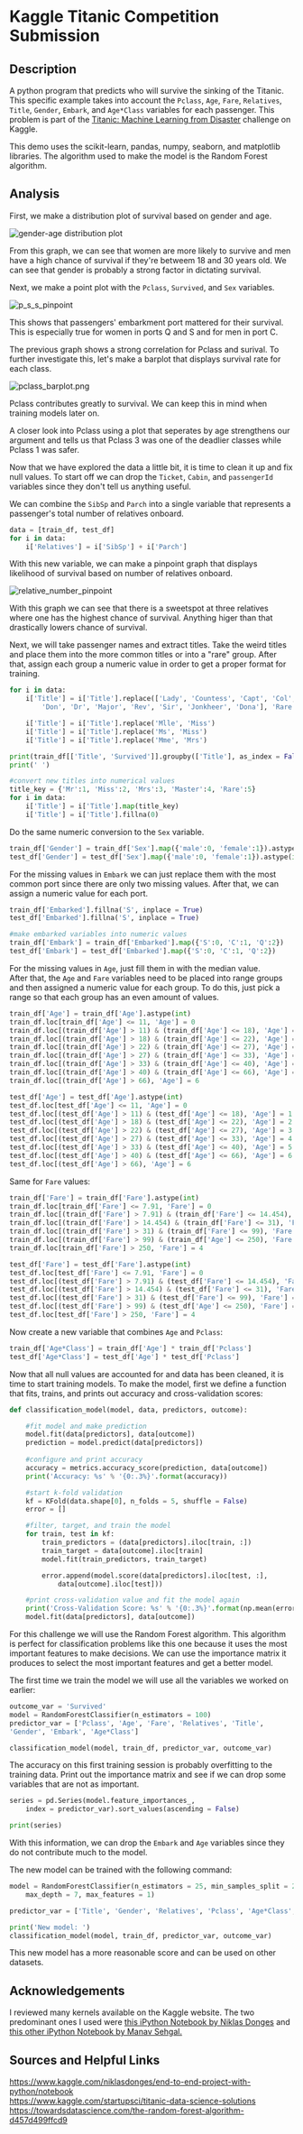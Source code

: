 Kaggle Titanic Competition Submission
===

Description
---
A python program that predicts who will survive the sinking of the Titanic. This specific example takes into account the `Pclass`, `Age`, `Fare`, `Relatives`, `Title`, `Gender`, `Embark`, and `Age*Class` variables for each passenger. This problem is part of the [Titanic: Machine Learning from Disaster](https://www.kaggle.com/c/titanic) challenge on Kaggle.  

This demo uses the scikit-learn, pandas, numpy, seaborn, and matplotlib libraries. The algorithm used to make the model is the Random Forest algorithm.  

Analysis
---
First, we make a distribution plot of survival based on gender and age.  

![gender-age distribution plot](https://github.com/hrazo7/kaggle-titanic-competition-submission/blob/master/graphs/survival_by_gender_distplot.png)  

From this graph, we can see that women are more likely to survive and men have a high chance of survival if they're betweem 18 and 30 years old. We can see that gender is probably a strong factor in dictating survival.  

Next, we make a point plot with the `Pclass`, `Survived`, and `Sex` variables.  

![p_s_s_pinpoint](https://github.com/hrazo7/kaggle-titanic-competition-submission/blob/master/graphs/p_s_s_pointplot.png)  

This shows that passengers' embarkment port mattered for their survival. This is especially true for women in ports Q and S and for men in port C.  

The previous graph shows a strong correlation for Pclass and surival. To further investigate this, let's make a barplot that displays survival rate for each class.  

![pclass_barplot.png](https://github.com/hrazo7/kaggle-titanic-competition-submission/blob/master/graphs/pclass_barplot.png)  

Pclass contributes greatly to survival. We can keep this in mind when training models later on.  

A closer look into Pclass using a plot that seperates by age strengthens our argument and tells us that Pclass 3 was one of the deadlier classes while Pclass 1 was safer.  

Now that we have explored the data a little bit, it is time to clean it up and fix null values. To start off we can drop the `Ticket`, `Cabin`, and `passengerId` variables since they don't tell us anything useful.  

We can combine the `SibSp` and `Parch` into a single variable that represents a passenger's total number of relatives onboard. 

```python
data = [train_df, test_df]
for i in data:
	i['Relatives'] = i['SibSp'] + i['Parch']
```  

With this new variable, we can make a pinpoint graph that displays likelihood of survival based on number of relatives onboard.  

![relative_number_pinpoint](https://github.com/hrazo7/kaggle-titanic-competition-submission/blob/master/graphs/relative_number_pinpoint.png)  

With this graph we can see that there is a sweetspot at three relatives where one has the highest chance of survival. Anything higer than that drastically lowers chance of survival.  

Next, we will take passenger names and extract titles. Take the weird titles and place them into the more common titles or into a "rare" group. After that, assign each group a numeric value in order to get a proper format for training.  

```python
for i in data:
	i['Title'] = i['Title'].replace(['Lady', 'Countess', 'Capt', 'Col',
		'Don', 'Dr', 'Major', 'Rev', 'Sir', 'Jonkheer', 'Dona'], 'Rare')

	i['Title'] = i['Title'].replace('Mlle', 'Miss')
	i['Title'] = i['Title'].replace('Ms', 'Miss')
	i['Title'] = i['Title'].replace('Mme', 'Mrs')

print(train_df[['Title', 'Survived']].groupby(['Title'], as_index = False).mean())
print(' ')

#convert new titles into numerical values
title_key = {'Mr':1, 'Miss':2, 'Mrs':3, 'Master':4, 'Rare':5}
for i in data:
	i['Title'] = i['Title'].map(title_key)
	i['Title'] = i['Title'].fillna(0)
```  

Do the same numeric conversion to the `Sex` variable.  

```python
train_df['Gender'] = train_df['Sex'].map({'male':0, 'female':1}).astype(int)
test_df['Gender'] = test_df['Sex'].map({'male':0, 'female':1}).astype(int)
```  

For the missing values in `Embark` we can just replace them with the most common port since there are only two missing values. After that, we can assign a numeric value for each port.  

```python
train_df['Embarked'].fillna('S', inplace = True)
test_df['Embarked'].fillna('S', inplace = True)

#make embarked variables into numeric values
train_df['Embark'] = train_df['Embarked'].map({'S':0, 'C':1, 'Q':2})
test_df['Embark'] = test_df['Embarked'].map({'S':0, 'C':1, 'Q':2})
```  
For the missing values in `Age`, just fill them in with the median value.  
After that, the `Age` and `Fare` variables need to be placed into range groups and then assigned a numeric value for each group. To do this, just pick a range so that each group has an even amount of values.  

```python
train_df['Age'] = train_df['Age'].astype(int)
train_df.loc[train_df['Age'] <= 11, 'Age'] = 0
train_df.loc[(train_df['Age'] > 11) & (train_df['Age'] <= 18), 'Age'] = 1
train_df.loc[(train_df['Age'] > 18) & (train_df['Age'] <= 22), 'Age'] = 2
train_df.loc[(train_df['Age'] > 22) & (train_df['Age'] <= 27), 'Age'] = 3
train_df.loc[(train_df['Age'] > 27) & (train_df['Age'] <= 33), 'Age'] = 4
train_df.loc[(train_df['Age'] > 33) & (train_df['Age'] <= 40), 'Age'] = 5
train_df.loc[(train_df['Age'] > 40) & (train_df['Age'] <= 66), 'Age'] = 6
train_df.loc[(train_df['Age'] > 66), 'Age'] = 6

test_df['Age'] = test_df['Age'].astype(int)
test_df.loc[test_df['Age'] <= 11, 'Age'] = 0
test_df.loc[(test_df['Age'] > 11) & (test_df['Age'] <= 18), 'Age'] = 1
test_df.loc[(test_df['Age'] > 18) & (test_df['Age'] <= 22), 'Age'] = 2
test_df.loc[(test_df['Age'] > 22) & (test_df['Age'] <= 27), 'Age'] = 3
test_df.loc[(test_df['Age'] > 27) & (test_df['Age'] <= 33), 'Age'] = 4
test_df.loc[(test_df['Age'] > 33) & (test_df['Age'] <= 40), 'Age'] = 5
test_df.loc[(test_df['Age'] > 40) & (test_df['Age'] <= 66), 'Age'] = 6
test_df.loc[(test_df['Age'] > 66), 'Age'] = 6
```  

Same for `Fare` values:  
```python
train_df['Fare'] = train_df['Fare'].astype(int)
train_df.loc[train_df['Fare'] <= 7.91, 'Fare'] = 0
train_df.loc[(train_df['Fare'] > 7.91) & (train_df['Fare'] <= 14.454), 'Fare'] = 0
train_df.loc[(train_df['Fare'] > 14.454) & (train_df['Fare'] <= 31), 'Fare'] = 1
train_df.loc[(train_df['Fare'] > 31) & (train_df['Fare'] <= 99), 'Fare'] = 2
train_df.loc[(train_df['Fare'] > 99) & (train_df['Age'] <= 250), 'Fare'] = 3
train_df.loc[train_df['Fare'] > 250, 'Fare'] = 4

test_df['Fare'] = test_df['Fare'].astype(int)
test_df.loc[test_df['Fare'] <= 7.91, 'Fare'] = 0
test_df.loc[(test_df['Fare'] > 7.91) & (test_df['Fare'] <= 14.454), 'Fare'] = 0
test_df.loc[(test_df['Fare'] > 14.454) & (test_df['Fare'] <= 31), 'Fare'] = 1
test_df.loc[(test_df['Fare'] > 31) & (test_df['Fare'] <= 99), 'Fare'] = 2
test_df.loc[(test_df['Fare'] > 99) & (test_df['Age'] <= 250), 'Fare'] = 3
test_df.loc[test_df['Fare'] > 250, 'Fare'] = 4
```  

Now create a new variable that combines `Age` and `Pclass`:  

```python
train_df['Age*Class'] = train_df['Age'] * train_df['Pclass']
test_df['Age*Class'] = test_df['Age'] * test_df['Pclass']
```  

Now that all null values are accounted for and data has been cleaned, it is time to start training models. To make the model, first we define a function that fits, trains, and prints out accuracy and cross-validation scores:


```python
def classification_model(model, data, predictors, outcome):

	#fit model and make prediction
	model.fit(data[predictors], data[outcome])
	prediction = model.predict(data[predictors])
	
	#configure and print accuracy
	accuracy = metrics.accuracy_score(prediction, data[outcome])
	print('Accuracy: %s' % '{0:.3%}'.format(accuracy))

	#start k-fold validation
	kf = KFold(data.shape[0], n_folds = 5, shuffle = False)
	error = []

	#filter, target, and train the model
	for train, test in kf:
		train_predictors = (data[predictors].iloc[train, :])
		train_target = data[outcome].iloc[train]
		model.fit(train_predictors, train_target)

		error.append(model.score(data[predictors].iloc[test, :],
			data[outcome].iloc[test]))

	#print cross-validation value and fit the model again
	print('Cross-Validation Score: %s' % '{0:.3%}'.format(np.mean(error)))
	model.fit(data[predictors], data[outcome])
```  

For this challenge we will use the Random Forest algorithm. This algorithm is perfect for classification problems like this one because it uses the most important features to make decisions. We can use the importance matrix it produces to select the most important features and get a better model.  

The first time we train the model we will use all the variables we worked on earlier:  
```python
outcome_var = 'Survived'
model = RandomForestClassifier(n_estimators = 100)
predictor_var = ['Pclass', 'Age', 'Fare', 'Relatives', 'Title', 
'Gender', 'Embark', 'Age*Class']

classification_model(model, train_df, predictor_var, outcome_var)
```  

The accuracy on this first training session is probably overfitting to the training data. Print out the importance matrix and see if we can drop some variables that are not as important.  

```python
series = pd.Series(model.feature_importances_, 
	index = predictor_var).sort_values(ascending = False)

print(series)
```  
With this information, we can drop the `Embark` and `Age` variables since they do not contribute much to the model.  

The new model can be trained with the following command:  

```python
model = RandomForestClassifier(n_estimators = 25, min_samples_split = 25,
	max_depth = 7, max_features = 1)

predictor_var = ['Title', 'Gender', 'Relatives', 'Pclass', 'Age*Class', 'Fare']

print('New model: ')
classification_model(model, train_df, predictor_var, outcome_var)
```  
This new model has a more reasonable score and can be used on other datasets.  

Acknowledgements
---

I reviewed many kernels available on the Kaggle website. The two predominant ones I used were [this iPython Notebook by Niklas Donges](https://www.kaggle.com/niklasdonges/end-to-end-project-with-python/notebook) and [this other iPython Notebook by Manav Sehgal.](https://www.kaggle.com/startupsci/titanic-data-science-solutions)

Sources and Helpful Links
---

https://www.kaggle.com/niklasdonges/end-to-end-project-with-python/notebook  
https://www.kaggle.com/startupsci/titanic-data-science-solutions  
https://towardsdatascience.com/the-random-forest-algorithm-d457d499ffcd9